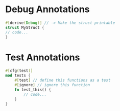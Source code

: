 # Debug Annotations

```Rust
#[derive(Debug)] // -> Make the struct printable
struct MyStruct {
// code...
}
```

# Test Annotations

```Rust
#[cfg(test)]
mod tests {
	#[test] // define this functions as a test
	#[ignore] // ignore this function 
	fn test_this() {
		// code...
	}
}
```